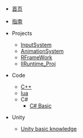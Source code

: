 <!-- docs/_sidebar.md -->

* [首页](/README.md)
* [指南](/guide.md)

* Projects
    * [InputSystem](/Proj/InputSystem/)
    * [AnimationSystem](/Proj/AnimationSystem/)
    * [RFrameWork](/Proj/RFrameWork/)
    * [IlRuntime_Proj](/Proj/ILR_FrameWork/)

* Code
    * [C++](/Code/C++/)
    * [lua](/Code/lua/)
    * C#
        * [C# Basic](/Code/CS/)

* Unity
    * [Unity basic knowledge]()

